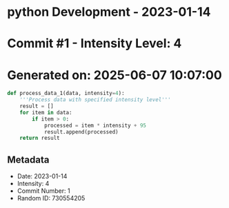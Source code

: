 ﻿# python Development - 2023-01-14
# Commit #1 - Intensity Level: 4
# Generated on: 2025-06-07 10:07:00
```python
def process_data_1(data, intensity=4):
    '''Process data with specified intensity level'''
    result = []
    for item in data:
        if item > 0:
            processed = item * intensity + 95
            result.append(processed)
    return result
```
## Metadata
- Date: 2023-01-14
- Intensity: 4
- Commit Number: 1
- Random ID: 730554205
